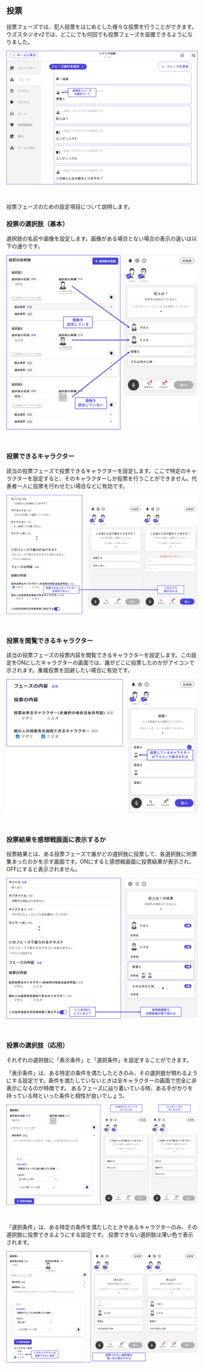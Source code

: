 ## 投票

投票フェーズでは、犯人投票をはじめとした様々な投票を行うことができます。
ウズスタジオv2では、どこにでも何回でも投票フェーズを設置できるようになりました。

![](../../images/select.png)

<br>

投票フェーズのための設定項目について説明します。

### 投票の選択肢（基本）

選択肢の名前や画像を設定します。画像がある場合とない場合の表示の違いは以下の通りです。

![](../../images/select1.png)

<br>

### 投票できるキャラクター

該当の投票フェーズで投票できるキャラクターを設定します。ここで特定のキャラクターを設定すると、そのキャラクターしか投票を行うことができません。代表者一人に投票を行わせたい場合などに有効です。

![](../../images/select2.png)

<br>

### 投票を閲覧できるキャラクター

該当の投票フェーズの投票内容を閲覧できるキャラクターを設定します。この設定をONにしたキャラクターの画面では、誰がどこに投票したのかがアイコンで示されます。重複投票を回避したい場合に有効です。

![](../../images/select4.png)

<br>

### 投票結果を感想戦画面に表示するか

投票結果とは、ある投票フェーズで誰がどの選択肢に投票して、各選択肢に何票集まったのかを示す画面です。ONにすると感想戦画面に投票結果が表示され、OFFにすると表示されません。

![](../../images/select3.png)

<br>

### 投票の選択肢（応用）

それぞれの選択肢に「表示条件」と「選択条件」を設定することができます。

「表示条件」は、ある特定の条件を満たしたときのみ、その選択肢が現れるようにする設定です。条件を満たしていないときは全キャラクターの画面で完全に非表示になるのが特徴です。
あるフェーズに辿り着いている時、ある手がかりを持っている時といった条件と相性が良いでしょう。

![](../../images/select5.png)

<br>

「選択条件」は、ある特定の条件を満たしたときやあるキャラクターのみ、その選択肢に投票できるようにする設定です。
投票できない選択肢は薄い色で表示されます。

![](../../images/select6.png)